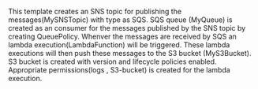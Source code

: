 This template creates an SNS topic for publishing the messages(MySNSTopic) with type as SQS.
SQS queue (MyQueue) is created as an consumer for the messages published by the SNS topic by creating QueuePolicy.
Whenver the messages are received by SQS an lambda execution(LambdaFunction) will be triggered.
These lambda executions will then push these messages to the S3 bucket (MyS3Bucket).
S3 bucket is created with version and lifecycle policies enabled.
Appropriate permissions(logs , S3-bucket) is created for the lambda execution.
